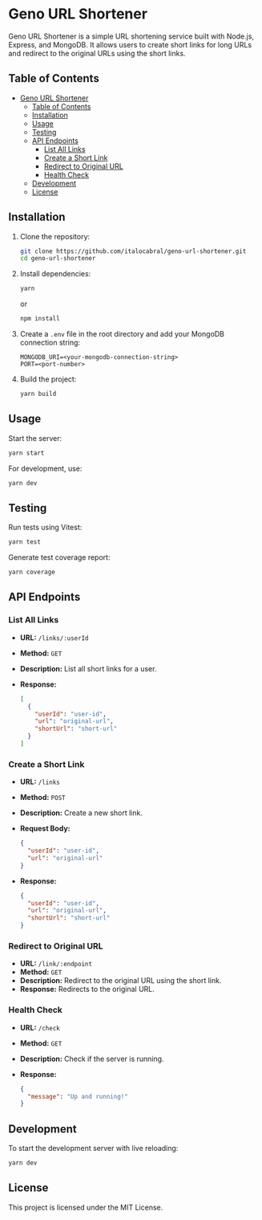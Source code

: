 
# Geno URL Shortener

Geno URL Shortener is a simple URL shortening service built with Node.js, Express, and MongoDB. It allows users to create short links for long URLs and redirect to the original URLs using the short links.

## Table of Contents

- [Geno URL Shortener](#geno-url-shortener)
  - [Table of Contents](#table-of-contents)
  - [Installation](#installation)
  - [Usage](#usage)
  - [Testing](#testing)
  - [API Endpoints](#api-endpoints)
    - [List All Links](#list-all-links)
    - [Create a Short Link](#create-a-short-link)
    - [Redirect to Original URL](#redirect-to-original-url)
    - [Health Check](#health-check)
  - [Development](#development)
  - [License](#license)

## Installation

1. Clone the repository:

    ```sh
    git clone https://github.com/italocabral/geno-url-shortener.git
    cd geno-url-shortener
    ```

2. Install dependencies:

    ```sh
    yarn
    ```

    or

    ```sh
    npm install
    ```

3. Create a `.env` file in the root directory and add your MongoDB connection string:

    ```env
    MONGODB_URI=<your-mongodb-connection-string>
    PORT=<port-number>
    ```

4. Build the project:

    ```sh
    yarn build
    ```

## Usage

Start the server:

```sh
yarn start
```

For development, use:

```sh
yarn dev
```

## Testing

Run tests using Vitest:

```sh
yarn test
```

Generate test coverage report:

```sh
yarn coverage
```

## API Endpoints

### List All Links

- **URL:** `/links/:userId`
- **Method:** `GET`
- **Description:** List all short links for a user.
- **Response:**

  ```json
  [
    {
      "userId": "user-id",
      "url": "original-url",
      "shortUrl": "short-url"
    }
  ]
  ```

### Create a Short Link

- **URL:** `/links`
- **Method:** `POST`
- **Description:** Create a new short link.
- **Request Body:**

  ```json
  {
    "userId": "user-id",
    "url": "original-url"
  }
  ```

- **Response:**

  ```json
  {
    "userId": "user-id",
    "url": "original-url",
    "shortUrl": "short-url"
  }
  ```

### Redirect to Original URL

- **URL:** `/link/:endpoint`
- **Method:** `GET`
- **Description:** Redirect to the original URL using the short link.
- **Response:** Redirects to the original URL.

### Health Check

- **URL:** `/check`
- **Method:** `GET`
- **Description:** Check if the server is running.
- **Response:**

  ```json
  {
    "message": "Up and running!"
  }
  ```

## Development

To start the development server with live reloading:

```sh
yarn dev
```

## License

This project is licensed under the MIT License.
